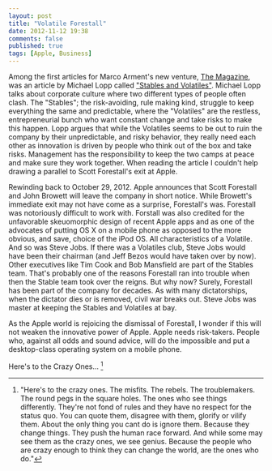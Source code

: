 ```yaml
---
layout: post
title: "Volatile Forestall"
date: 2012-11-12 19:38
comments: false
published: true
tags: [Apple, Business]
---
```


Among the first articles for Marco Arment's new venture, [The Magazine](http://the-magazine.org), was an article by Michael Lopp called ["Stables and Volatiles"](http://www.randsinrepose.com/archives/2012/11/14/stables_and_volatiles.html).
Michael Lopp talks about corporate culture where two different types of people often clash. The "Stables"; the risk-avoiding, rule making kind, struggle to keep everything the same and predictable, where the "Volatiles" are the restless, entrepreneurial bunch who want constant change and take risks to make this happen. 
Lopp argues that while the Volatiles seems to be out to ruin the company by their unpredictable, and risky behavior, they really need each other as innovation is driven by people who think out of the box and take risks. 
Management has the responsibility to keep the two camps at peace and make sure they work together.
When reading the article I couldn't help drawing a parallel to Scott Forestall's exit at Apple. 

Rewinding back to October 29, 2012. Apple announces that Scott Forestall and John Browett will leave the company in short notice. While Browett's immediate exit may not have come as a surprise, Forestall's was. 
Forestall was notoriously difficult to work with. Forstall was also credited for the unfavorable skeuomorphic design of recent Apple apps and as one of the advocates of putting OS X on a mobile phone as opposed to the more obvious, and save, choice of the iPod OS. All characteristics of a Volatile. And so was Steve Jobs. If there was a Volatiles club, Steve Jobs would have been their chairman (and Jeff Bezos would have taken over by now).
Other executives like Tim Cook and Bob Mansfield are part of the Stables team. That's probably one of the reasons Forestall ran into trouble when then the Stable team took over the reigns. But why now? Surely, Forestall has been part of the company for decades.
As with many dictatorships, when the dictator dies or is removed, civil war breaks out. Steve Jobs was master at keeping the Stables and Volatiles at bay. 

As the Apple world is rejoicing the dismissal of Forestall, I wonder if this will not weaken the innovative power of Apple. Apple needs risk-takers. People who, against all odds and sound advice, will do the impossible and put a desktop-class operating system on a mobile phone. 

Here's to the Crazy Ones... [^0]

[^0]: "Here's to the crazy ones. The misfits. The rebels. The troublemakers. The round pegs in the square holes. The ones who see things differently.
They're not fond of rules and they have no respect for the status quo. You can quote them, disagree with them, glorify or vilify them. About the only thing you cant do is ignore them.
Because they change things. They push the human race forward. And while some may see them as the crazy ones, we see genius. Because the people who are crazy enough to think they can change the world, are the ones who do."


